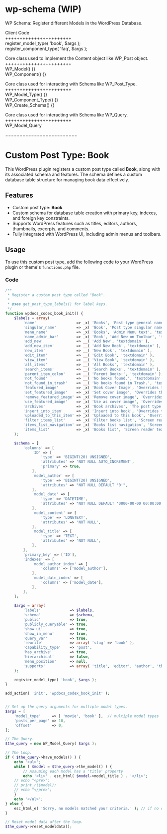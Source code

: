 # wp-schema (WIP)
WP Schema: Register different Models in the WordPress Database. 

Client Code\
+++++++++++++++++++++++\
register_model_type( 'book', $args );\
register_component_type( 'faq', $args );

Core class used to implement the Content object like WP_Post object.\
+++++++++++++++++++++++\
WP_Model() {}\
WP_Component() {}

Core class used for interacting with Schema like WP_Post_Type.\
+++++++++++++++++++++++\
WP_Model_Type() {}\
WP_Component_Type() {}\
WP_Create_Schema() {}

Core class used for interacting with Schema like WP_Query.\
+++++++++++++++++++++++\
WP_Model_Query

=========================
# Custom Post Type: Book

This WordPress plugin registers a custom post type called **Book**, along with its associated schema and features. The schema defines a custom database table structure for managing book data effectively.

## Features

- Custom post type: **Book**.
- Custom schema for database table creation with primary key, indexes, and foreign key constraints.
- Supports WordPress features such as titles, editors, authors, thumbnails, excerpts, and comments.
- Fully integrated with WordPress UI, including admin menus and toolbars.

## Usage

To use this custom post type, add the following code to your WordPress plugin or theme's `functions.php` file.

### Code

```php
/**
 * Register a custom post type called "Book".
 *
 * @see get_post_type_labels() for label keys.
 */
function wpdocs_codex_book_init() {
    $labels = array(
        'name'                  => _x( 'Books', 'Post type general name', 'textdomain' ),
        'singular_name'         => _x( 'Book', 'Post type singular name', 'textdomain' ),
        'menu_name'             => _x( 'Books', 'Admin Menu text', 'textdomain' ),
        'name_admin_bar'        => _x( 'Book', 'Add New on Toolbar', 'textdomain' ),
        'add_new'               => __( 'Add New', 'textdomain' ),
        'add_new_item'          => __( 'Add New Book', 'textdomain' ),
        'new_item'              => __( 'New Book', 'textdomain' ),
        'edit_item'             => __( 'Edit Book', 'textdomain' ),
        'view_item'             => __( 'View Book', 'textdomain' ),
        'all_items'             => __( 'All Books', 'textdomain' ),
        'search_items'          => __( 'Search Books', 'textdomain' ),
        'parent_item_colon'     => __( 'Parent Books:', 'textdomain' ),
        'not_found'             => __( 'No books found.', 'textdomain' ),
        'not_found_in_trash'    => __( 'No books found in Trash.', 'textdomain' ),
        'featured_image'        => _x( 'Book Cover Image', 'Overrides the “Featured Image” phrase', 'textdomain' ),
        'set_featured_image'    => _x( 'Set cover image', 'Overrides the “Set featured image” phrase', 'textdomain' ),
        'remove_featured_image' => _x( 'Remove cover image', 'Overrides the “Remove featured image” phrase', 'textdomain' ),
        'use_featured_image'    => _x( 'Use as cover image', 'Overrides the “Use as featured image” phrase', 'textdomain' ),
        'archives'              => _x( 'Book archives', 'The post type archive label', 'textdomain' ),
        'insert_into_item'      => _x( 'Insert into book', 'Overrides the “Insert into post” phrase', 'textdomain' ),
        'uploaded_to_this_item' => _x( 'Uploaded to this book', 'Overrides the “Uploaded to this post” phrase', 'textdomain' ),
        'filter_items_list'     => _x( 'Filter books list', 'Screen reader text', 'textdomain' ),
        'items_list_navigation' => _x( 'Books list navigation', 'Screen reader text', 'textdomain' ),
        'items_list'            => _x( 'Books list', 'Screen reader text', 'textdomain' ),
    );

    $schema = [
        'columns' => [
            'ID' => [
                'type' => 'BIGINT(20) UNSIGNED',
                'attributes' => 'NOT NULL AUTO_INCREMENT',
                'primary' => true,
            ],
            'model_author' => [
                'type' => 'BIGINT(20) UNSIGNED',
                'attributes' => "NOT NULL DEFAULT '0'",
            ],
            'model_date' => [
                'type' => 'DATETIME',
                'attributes' => "NOT NULL DEFAULT '0000-00-00 00:00:00'",
            ],
            'model_content' => [
                'type' => 'LONGTEXT',
                'attributes' => 'NOT NULL',
            ],
            'model_title' => [
                'type' => 'TEXT',
                'attributes' => 'NOT NULL',
            ],
        ],
        'primary_key' => ['ID'],
        'indexes' => [
            'model_author_index' => [
                'columns' => ['model_author'],
            ],
            'model_date_index' => [
                'columns' => ['model_date'],
            ],
        ],
    ];
    
    $args = array(
        'labels'             => $labels,
        'schema'             => $schema,
        'public'             => true,
        'publicly_queryable' => true,
        'show_ui'            => true,
        'show_in_menu'       => true,
        'query_var'          => true,
        'rewrite'            => array( 'slug' => 'book' ),
        'capability_type'    => 'post',
        'has_archive'        => true,
        'hierarchical'       => false,
        'menu_position'      => null,
        'supports'           => array( 'title', 'editor', 'author', 'thumbnail', 'excerpt', 'comments' ),
    );

    register_model_type( 'book', $args );
}

add_action( 'init', 'wpdocs_codex_book_init' );


// Set up the query arguments for multiple model types.
$args = [
    'model_type'     => [ 'movie', 'book' ],  // multiple model types
    'posts_per_page' => 10,
    'offset'         => 0,
];

// The Query.
$the_query = new WP_Model_Query( $args );

// The Loop.
if ( $the_query->have_models() ) {
    echo '<ul>';
    while ( $model = $the_query->the_model() ) {
        // Assuming each model has a 'title' property
        echo '<li>' . esc_html( $model->model_title ) . '</li>';
	// echo "<pre>";
	// print_r($model); 
	// echo "</pre>";
    }
    echo '</ul>';
} else {
    esc_html_e( 'Sorry, no models matched your criteria.' ); // if no data added. Please add some data through PHPMYADMIN
}

// Reset model data after the loop.
$the_query->reset_modeldata();

